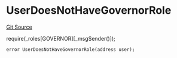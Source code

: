 # UserDoesNotHaveGovernorRole
[Git Source](https://github.com/FloorDAO/floor-v2/blob/c8169a0594ad07a37d169672a50f4155c41be809/src/contracts/authorities/AuthorityRegistry.sol)

require(_roles[GOVERNOR][_msgSender()]);


```solidity
error UserDoesNotHaveGovernorRole(address user);
```

